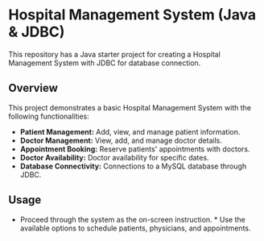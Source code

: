 # Hospital Management System (Java & JDBC)

This repository has a Java starter project for creating a Hospital Management System with JDBC for database connection.

## Overview

This project demonstrates a basic Hospital Management System with the following functionalities:

* **Patient Management:** Add, view, and manage patient information.
* **Doctor Management:** View, add, and manage doctor details.
* **Appointment Booking:** Reserve patients' appointments with doctors.
* **Doctor Availability:** Doctor availability for specific dates.
* **Database Connectivity:** Connections to a MySQL database through JDBC.

## Usage

* Proceed through the system as the on-screen instruction. * Use the available options to schedule patients, physicians, and appointments.
